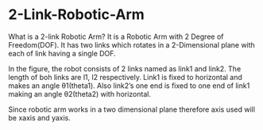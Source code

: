 # 2-Link-Robotic-Arm


What is a 2-link Robotic Arm?
It is a Robotic Arm with 2 Degree of Freedom(DOF). It has two links which rotates in a 2-Dimensional plane with each of link having a single DOF.

In the figure, the robot consists of 2 links named as link1 and link2. The length of boh links are l1, l2 respectively. Link1 is fixed to horizontal and makes an angle θ1(theta1). Also link2’s one end is fixed to one end of link1 making an angle θ2(theta2) with horizontal.

Since robotic arm works in a two dimensional plane therefore axis used will be xaxis  and yaxis.
